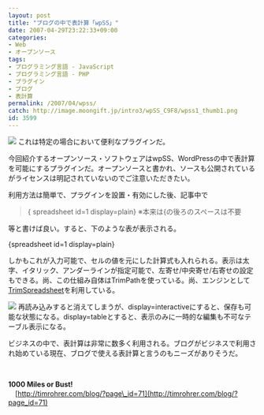 ```yaml
---
layout: post
title: "ブログの中で表計算「wpSS」"
date: 2007-04-29T23:22:33+09:00
categories:
- Web
- オープンソース
tags: 
- プログラミング言語 - JavaScript
- プログラミング言語 - PHP
- プラグイン
- ブログ
- 表計算
permalink: /2007/04/wpss/
catch: http://image.moongift.jp/intro3/wpSS_C9F8/wpss1_thumb1.png
id: 3599
---
```

[![](http://image.moongift.jp/intro3/wpSS_C9F8/wpss2_thumb1.png)](http://image.moongift.jp/intro3/wpSS_C9F8/wpss23.png) これは特定の場合において便利なプラグインだ。

 

今回紹介するオープンソース・ソフトウェアはwpSS、WordPressの中で表計算を可能にするプラグインだ。オープンソースと書かれ、ソースも公開されているがライセンスは明記されていないのでご注意いただきたい。

 

利用方法は簡単で、プラグインを設置・有効にした後、記事中で

 

> { spreadsheet id=1 display=plain} ※本来は{の後ろのスペースは不要

 

等と書けば良い。すると、下のような表が表示される。

<!--more--> 

{spreadsheet id=1 display=plain}

 

しかもこれが入力可能で、セルの値を元にした計算式も入れられる。表示は太字、イタリック、アンダーラインが指定可能で、左寄せ/中央寄せ/右寄せの設定もできる。尚、この仕組み自体はTrimPathを使っている。尚、エンジンとして[TrimSpreadsheet](http://www.moongift.jp/2007/04/trimspreadsheet/)を利用している。

 

[![](http://image.moongift.jp/intro3/wpSS_C9F8/wpss1_thumb1.png)](http://image.moongift.jp/intro3/wpSS_C9F8/wpss13.png) 再読み込みすると消えてしまうが、display=interactiveにすると、保存も可能な状態になる。display=tableとすると、表示のみに一時的な編集も不可なテーブル表示になる。

 

ビジネスの中で、表計算は非常に数多く利用される。ブログがビジネスで利用され始めている現在、ブログで使える表計算と言うのもニーズがありそうだ。

 

&nbsp;

 

**1000 Miles or Bust!**  
　[http://timrohrer.com/blog/?page\_id=71](http://timrohrer.com/blog/?page_id=71)

